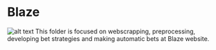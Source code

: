 # Blaze
![alt text](![image](https://user-images.githubusercontent.com/58082792/158213073-91ab9464-4e72-4bc2-bea7-4d8c402117d3.png))
This folder is focused on webscrapping, preprocessing, developing bet strategies and making automatic bets at Blaze website.  
